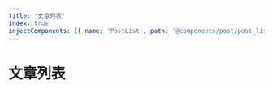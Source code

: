 ```yaml
---
title: '文章列表'
index: true
injectComponents: [{ name: 'PostList', path: '@components/post/post_list.vue' }]
---
```


# 文章列表

<PostList/>
